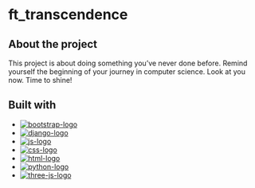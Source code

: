 # ft_transcendence

## About the project

This project is about doing something you’ve never done before.
Remind yourself the beginning of your journey in computer science.
Look at you now. Time to shine!

## Built with

-   [![bootstrap-logo]][bootstrap-url]
-   [![django-logo]][django-url]
-   [![js-logo]][js-url]
-   [![css-logo]][css-url]
-   [![html-logo]][html-url]
-   [![python-logo]][python-url]
-   [![three-js-logo]][three-js-url]

[bootstrap-logo]: https://img.shields.io/badge/Bootstrap-563d7c?style=flat&logo=bootstrap&logoColor=white
[bootstrap-url]: https://getbootstrap.com
[django-logo]: https://img.shields.io/badge/Django-092E20?style=flat&logo=django&logoColor=white
[django-url]: https://www.djangoproject.com/
[js-logo]: https://img.shields.io/badge/JavaScript-F7DF1E?style=flat&logo=javascript&logoColor=black
[js-url]: https://www.w3schools.com/js/
[css-logo]: https://img.shields.io/badge/CSS-1572B6?style=flat&logo=css3&logoColor=white
[css-url]: https://www.w3schools.com/css/
[html-logo]: https://img.shields.io/badge/HTML-E34F26?style=flat&logo=html5&logoColor=white
[html-url]: https://www.w3schools.com/html/
[python-logo]: https://img.shields.io/badge/Python-3776AB?style=flat&logo=python&logoColor=white
[python-url]: https://www.python.org/
[three-js-logo]: https://img.shields.io/badge/Three.js-black?style=flat&logo=three.js&logoColor=white
[three-js-url]: https://threejs.org/
